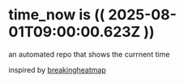 # time_now is (( 2025-08-01T09:00:00.623Z ))

an automated repo that shows the currnent time

inspired by [breakingheatmap](https://github.com/breakingheatmap/breakingheatmap)
